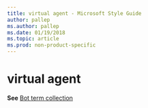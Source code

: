```yaml
---
title: virtual agent - Microsoft Style Guide
author: pallep
ms.author: pallep
ms.date: 01/19/2018
ms.topic: article
ms.prod: non-product-specific
---
```


# virtual agent

**See** [Bot term collection](/style-guide/a-z-word-list-term-collections/term-collections/bot-terms)
